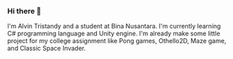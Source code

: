 ### Hi there 👋

I'm Alvin Tristandy and a student at Bina Nusantara. I'm currently learning C# programming language and Unity engine. I'm already make some little project for my college assignment like Pong games, Othello2D, Maze game, and Classic Space Invader.
